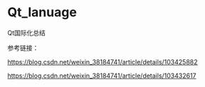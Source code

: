# Qt_lanuage
Qt国际化总结

参考链接：


  https://blog.csdn.net/weixin_38184741/article/details/103425882
  
  https://blog.csdn.net/weixin_38184741/article/details/103432617
